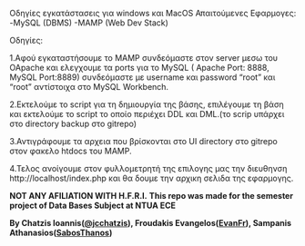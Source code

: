 Οδηγίες εγκατάστασεις για windows και ΜacOS
Απαιτούμενες Εφαρμογες:
-MySQL (DBMS)
-MAMP (Web Dev Stack)

Οδηγίες:

1.Αφού εγκαταστήσουμε το MAMP συνδεόμαστε στον server μεσω του OApache και ελεγχουμε τα ports για το MySQL ( Apache Port: 8888, MySQL Port:8889) συνδεόμαστε με username και password  “root” και “root” αντίστοιχα στο MySQL Workbench.

2.Εκτελούμε το script για τη δημιουργία της βάσης, επιλέγουμε τη βάση και  εκτελούμε το script το οποίο περιέχει DDL και DML.(το scrip υπάρχει στο directory backup στο gitrepo)

3.Αντιγράφουμε τα αρχεια που βρίσκονται στο UI directory στο gitrepo στον φακελο htdocs του MAMP.

4.Τελος ανοίγουμε στον φυλλομετρητή της επιλογης μας την διευθηνση http://localhost/index.php και θα δουμε την αρχικη σελιδα της εφαρμογης.

**NOT ANY AFILIATION WITH H.F.R.I.**
**This repo was made for the semester project of Data Bases Subject at NTUA ECE**

**By Chatzis Ioannis([@jcchatzis](https://github.com/jcchatzis)), Froudakis Evangelos([EvanFr](https://github.com/EvanFr)), Sampanis Athanasios([SabosThanos](https://github.com/SabosThanos))**
